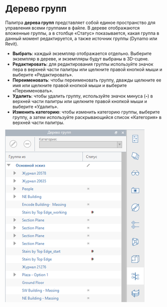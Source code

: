 # Дерево групп

Палитра **дерева групп** представляет собой единое пространство для управления всеми группами в файле. В дереве отображаются вложенные группы, а в столбце «Статус» показывается, какая группа в данный момент редактируется, а также источник группы (Dynamo или Revit).

* **Выбрать**: каждый экземпляр отображается отдельно. Выберите экземпляр в дереве, и экземпляры будут выбраны в 3D-сцене.
* **Редактировать**: для редактирования группы используйте значок пера в верхней части палитры или щелкните правой кнопкой мыши и выберите «Редактировать».
* **Переименовать**: чтобы переименовать группу, дважды щелкните ее имя или щелкните правой кнопкой мыши и выберите «Переименовать».
* **Удалить**: чтобы удалить группу, используйте значок минуса (**-**) в верхней части палитры или щелкните правой кнопкой мыши и выберите «Удалить».
* **Изменить категорию**: чтобы изменить категорию группы, выберите группу, а затем используйте раскрывающийся список «Категория» в верхней части палитры.

![](../.gitbook/assets/groups.png)

